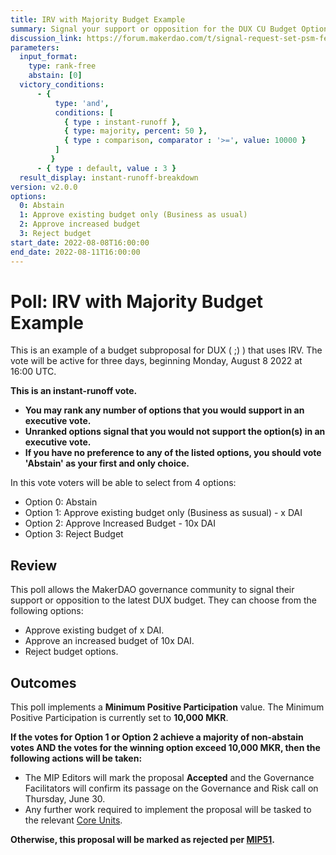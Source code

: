 ```yaml
---
title: IRV with Majority Budget Example
summary: Signal your support or opposition for the DUX CU Budget Options.
discussion_link: https://forum.makerdao.com/t/signal-request-set-psm-fees-to-0/10894
parameters:
  input_format:
    type: rank-free
    abstain: [0]
  victory_conditions:
      - { 
		  type: 'and',
		  conditions: [
		    { type : instant-runoff },
			{ type: majority, percent: 50 },
			{ type : comparison, comparator : '>=', value: 10000 }
		  ]
		 }
	  - { type : default, value : 3 }
  result_display: instant-runoff-breakdown
version: v2.0.0   
options:
  0: Abstain
  1: Approve existing budget only (Business as usual)
  2: Approve increased budget
  3: Reject budget
start_date: 2022-08-08T16:00:00
end_date: 2022-08-11T16:00:00
---
```


# Poll: IRV with Majority Budget Example

This is an example of a budget subproposal for DUX ( ;) ) that uses IRV. The vote will be active for three days, beginning Monday, August 8 2022 at 16:00 UTC.

**This is an instant-runoff vote.** 
- **You may rank any number of options that you would support in an executive vote.** 
- **Unranked options signal that you would not support the option(s) in an executive vote.**
- **If you have no preference to any of the listed options, you should vote 'Abstain' as your first and only choice.**

In this vote voters will be able to select from 4 options:

* Option 0: Abstain
* Option 1: Approve existing budget only (Business as susual) - x DAI
* Option 2: Approve Increased Budget - 10x DAI
* Option 3: Reject Budget

## Review

This poll allows the MakerDAO governance community to signal their support or opposition to the latest DUX budget. They can choose from the following options:

* Approve existing budget of x DAI.
* Approve an increased budget of 10x DAI.
* Reject budget options.

## Outcomes

This poll implements a **Minimum Positive Participation** value. The Minimum Positive Participation is currently set to **10,000 MKR**.

**If the votes for Option 1 or Option 2 achieve a majority of non-abstain votes AND the votes for the winning option exceed 10,000 MKR, then the following actions will be taken:**
* The MIP Editors will mark the proposal **Accepted** and the Governance Facilitators will confirm its passage on the Governance and Risk call on Thursday, June 30. 
* Any further work required to implement the proposal will be tasked to the relevant [Core Units](https://mips.makerdao.com/mips/details/MIP38#mip38c2-core-unit-state).

**Otherwise, this proposal will be marked as rejected per [MIP51](https://mips.makerdao.com/mips/details/MIP51#mip51c2-ratification-poll).**
